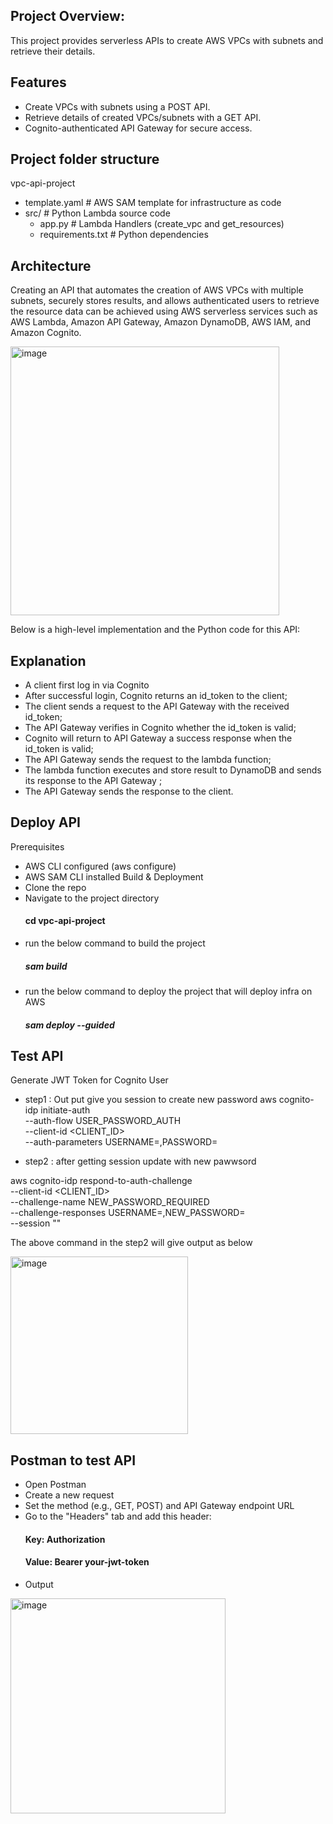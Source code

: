 ## Project Overview: 

This project provides serverless APIs to create AWS VPCs with subnets and retrieve their details.

## Features
- Create VPCs with subnets using a POST API.
- Retrieve details of created VPCs/subnets with a GET API.
- Cognito-authenticated API Gateway for secure access.

## Project folder structure
vpc-api-project
 - template.yaml         # AWS SAM template for infrastructure as code
 - src/                  # Python Lambda source code
    - app.py            # Lambda Handlers (create_vpc and get_resources)
    - requirements.txt  # Python dependencies


## Architecture
Creating an API that automates the creation of AWS VPCs with multiple subnets, securely stores results, and allows authenticated users to retrieve the resource data can be achieved using AWS serverless services such as AWS Lambda, Amazon API Gateway, Amazon DynamoDB, AWS IAM, and Amazon Cognito.


  <img width="430" alt="image" src="https://github.com/user-attachments/assets/124f475c-5b9d-4fb1-b7bf-75b3d5640bc8" />



                


Below is a high-level implementation and the Python code for this API:

## Explanation
- A client first log in via Cognito
- After successful login, Cognito returns an id_token to the client;
- The client sends a request to the API Gateway with the received id_token;
- The API Gateway verifies in Cognito whether the id_token is valid;
- Cognito will return to API Gateway a success response when the id_token is valid;
- The API Gateway sends the request to the lambda function;
- The lambda function executes and store result to DynamoDB and sends its response to the API Gateway ;
- The API Gateway sends the response to the client.

## Deploy API
Prerequisites
- AWS CLI configured (aws configure)
- AWS SAM CLI installed
Build & Deployment
- Clone the repo
- Navigate to the project directory
  #### cd vpc-api-project
- run the below command to build the project
  #####  sam build
- run the below command to deploy the project that will deploy infra on AWS
  #####  sam deploy --guided
## Test API
Generate JWT Token for Cognito User
- step1 : Out put give you session to create new password
aws cognito-idp initiate-auth \
  --auth-flow USER_PASSWORD_AUTH \
  --client-id <CLIENT_ID> \
  --auth-parameters USERNAME=<USERNAME>,PASSWORD=<PASSWORD>
  
 - step2 : after getting session update with new pawwsord
   
aws cognito-idp respond-to-auth-challenge \
  --client-id <CLIENT_ID> \
  --challenge-name NEW_PASSWORD_REQUIRED \
  --challenge-responses USERNAME=<USERNAME>,NEW_PASSWORD=<NewSecurePassword> \
  --session "<session-string>"

 The above command in the step2 will give output as below
 
 <img width="284" alt="image" src="https://github.com/user-attachments/assets/5996037c-cf28-4650-b354-d04137fcb5fa" />

## Postman to test API
- Open Postman
- Create a new request
- Set the method (e.g., GET, POST) and API Gateway endpoint URL
- Go to the "Headers" tab and add this header:
  #### Key: Authorization
  #### Value: Bearer your-jwt-token
- Output
<img width="344" alt="image" src="https://github.com/user-attachments/assets/718f2a43-6cd0-42f3-8403-1b12b98e2480" />

    
